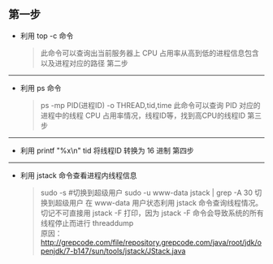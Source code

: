第一步
------------
* 利用 top -c 命令

  > 此命令可以查询出当前服务器上 CPU 占用率从高到低的进程信息包含以及进程对应的路径
第二步
------------
* 利用 ps 命令
  > ps -mp PID(进程ID) -o THREAD,tid,time
  > 此命令可以查询 PID 对应的进程中的线程 CPU 占用率情况，线程ID等，找到高CPU的线程ID
第三步
-------------
* 利用 printf "%x\n" tid 将线程ID 转换为 16 进制
第四步
-------------
* 利用 jstack 命令查看进程内线程信息
  > sudo -s  #切换到超级用户
  > sudo -u www-data jstack <pid> | grep <tid> -A 30
  > 切换到超级用户 在 www-data 用户状态利用 jstack 命令查询线程情况。
  > 切记不可直接用 jstack -F 打印，因为 jstack -F 命令会导致系统的所有线程停止而进行 threaddump  
  >  原因：http://grepcode.com/file/repository.grepcode.com/java/root/jdk/openjdk/7-b147/sun/tools/jstack/JStack.java
 
